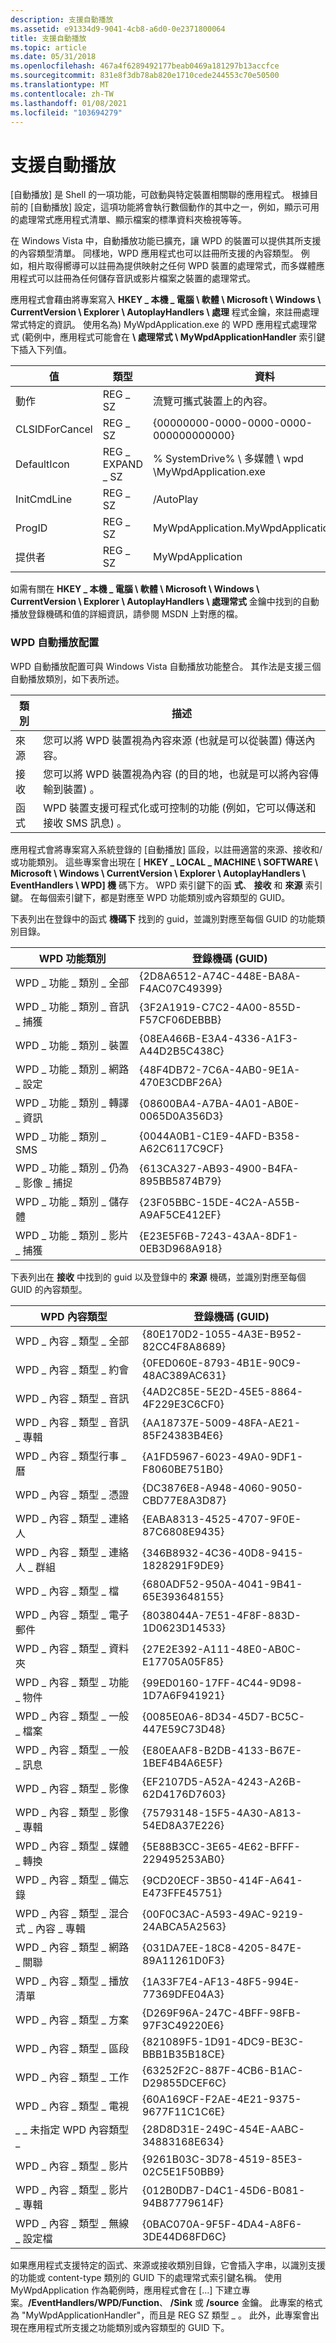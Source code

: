 ```yaml
---
description: 支援自動播放
ms.assetid: e91334d9-9041-4cb8-a6d0-0e2371800064
title: 支援自動播放
ms.topic: article
ms.date: 05/31/2018
ms.openlocfilehash: 467a4f6289492177beab0469a181297b13accfce
ms.sourcegitcommit: 831e8f3db78ab820e1710cede244553c70e50500
ms.translationtype: MT
ms.contentlocale: zh-TW
ms.lasthandoff: 01/08/2021
ms.locfileid: "103694279"
---
```

# <a name="supporting-autoplay"></a>支援自動播放

[自動播放] 是 Shell 的一項功能，可啟動與特定裝置相關聯的應用程式。 根據目前的 [自動播放] 設定，這項功能將會執行數個動作的其中之一，例如，顯示可用的處理常式應用程式清單、顯示檔案的標準資料夾檢視等等。

在 Windows Vista 中，自動播放功能已擴充，讓 WPD 的裝置可以提供其所支援的內容類型清單。 同樣地，WPD 應用程式也可以註冊所支援的內容類型。 例如，相片取得嚮導可以註冊為提供映射之任何 WPD 裝置的處理常式，而多媒體應用程式可以註冊為任何儲存音訊或影片檔案之裝置的處理常式。

應用程式會藉由將專案寫入 **HKEY \_ 本機 \_ 電腦 \\ 軟體 \\ Microsoft \\ Windows \\ CurrentVersion \\ Explorer \\ AutoplayHandlers \\ 處理** 程式金鑰，來註冊處理常式特定的資訊。 使用名為) MyWpdApplication.exe 的 WPD 應用程式處理常式 (範例中，應用程式可能會在 **\\ 處理常式 \\ MyWpdApplicationHandler** 索引鍵下插入下列值。



| 值          | 類型            | 資料                                                 |
|----------------|-----------------|------------------------------------------------------|
| 動作         | REG \_ SZ         | 流覽可攜式裝置上的內容。                  |
| CLSIDForCancel | REG \_ SZ         | {00000000-0000-0000-0000-000000000000}               |
| DefaultIcon    | REG \_ EXPAND \_ SZ | % SystemDrive% \\ 多媒體 \\ wpd \\MyWpdApplication.exe |
| InitCmdLine    | REG \_ SZ         | /AutoPlay                                            |
| ProgID         | REG \_ SZ         | MyWpdApplication.MyWpdApplicationAutoPlay            |
| 提供者       | REG \_ SZ         | MyWpdApplication                                     |



 

如需有關在 **HKEY \_ 本機 \_ 電腦 \\ 軟體 \\ Microsoft \\ Windows \\ CurrentVersion \\ Explorer \\ AutoplayHandlers \\ 處理常式** 金鑰中找到的自動播放登錄機碼和值的詳細資訊，請參閱 MSDN 上對應的檔。

### <a name="the-wpd-autoplay-scheme"></a>WPD 自動播放配置

WPD 自動播放配置可與 Windows Vista 自動播放功能整合。 其作法是支援三個自動播放類別，如下表所述。



| 類別 | 描述                                                                                                          |
|----------|----------------------------------------------------------------------------------------------------------------------|
| 來源   | 您可以將 WPD 裝置視為內容來源 (也就是可以從裝置) 傳送內容。        |
| 接收     | 您可以將 WPD 裝置視為內容 (的目的地，也就是可以將內容傳輸到裝置) 。    |
| 函式 | WPD 裝置支援可程式化或可控制的功能 (例如，它可以傳送和接收 SMS 訊息) 。 |



 

應用程式會將專案寫入系統登錄的 [自動播放] 區段，以註冊適當的來源、接收和/或功能類別。 這些專案會出現在 [ **HKEY \_ LOCAL \_ MACHINE \\ SOFTWARE \\ Microsoft \\ Windows \\ CurrentVersion \\ Explorer \\ AutoplayHandlers \\ EventHandlers \\ WPD] 機** 碼下方。 WPD 索引鍵下的函 **式**、 **接收** 和 **來源** 索引鍵。 在每個索引鍵下，都是對應至 WPD 功能類別或內容類型的 GUID。

下表列出在登錄中的函式 **機碼下** 找到的 guid，並識別對應至每個 GUID 的功能類別目錄。



| WPD 功能類別                           | 登錄機碼 (GUID)                     |
|---------------------------------------------------|----------------------------------------|
| WPD \_ 功能 \_ 類別 \_ 全部                    | {2D8A6512-A74C-448E-BA8A-F4AC07C49399} |
| WPD \_ 功能 \_ 類別 \_ 音訊 \_ 捕獲         | {3F2A1919-C7C2-4A00-855D-F57CF06DEBBB} |
| WPD \_ 功能 \_ 類別 \_ 裝置                 | {08EA466B-E3A4-4336-A1F3-A44D2B5C438C} |
| WPD \_ 功能 \_ 類別 \_ 網路 \_ 設定 | {48F4DB72-7C6A-4AB0-9E1A-470E3CDBF26A} |
| WPD \_ 功能 \_ 類別 \_ 轉譯 \_ 資訊 | {08600BA4-A7BA-4A01-AB0E-0065D0A356D3} |
| WPD \_ 功能 \_ 類別 \_ SMS                    | {0044A0B1-C1E9-4AFD-B358-A62C6117C9CF} |
| WPD \_ 功能 \_ 類別 \_ 仍為 \_ 影像 \_ 捕捉  | {613CA327-AB93-4900-B4FA-895BB5874B79} |
| WPD \_ 功能 \_ 類別 \_ 儲存體                | {23F05BBC-15DE-4C2A-A55B-A9AF5CE412EF} |
| WPD \_ 功能 \_ 類別 \_ 影片 \_ 捕獲         | {E23E5F6B-7243-43AA-8DF1-0EB3D968A918} |



 

下表列出在 **接收** 中找到的 guid 以及登錄中的 **來源** 機碼，並識別對應至每個 GUID 的內容類型。



| WPD 內容類型                          | 登錄機碼 (GUID)                     |
|-------------------------------------------|----------------------------------------|
| WPD \_ 內容 \_ 類型 \_ 全部                   | {80E170D2-1055-4A3E-B952-82CC4F8A8689} |
| WPD \_ 內容 \_ 類型 \_ 約會           | {0FED060E-8793-4B1E-90C9-48AC389AC631} |
| WPD \_ 內容 \_ 類型 \_ 音訊                 | {4AD2C85E-5E2D-45E5-8864-4F229E3C6CF0} |
| WPD \_ 內容 \_ 類型 \_ 音訊 \_ 專輯          | {AA18737E-5009-48FA-AE21-85F24383B4E6} |
| WPD \_ 內容 \_ 類型行事 \_ 曆              | {A1FD5967-6023-49A0-9DF1-F8060BE751B0} |
| WPD \_ 內容 \_ 類型 \_ 憑證           | {DC3876E8-A948-4060-9050-CBD77E8A3D87} |
| WPD \_ 內容 \_ 類型 \_ 連絡人               | {EABA8313-4525-4707-9F0E-87C6808E9435} |
| WPD \_ 內容 \_ 類型 \_ 連絡人 \_ 群組        | {346B8932-4C36-40D8-9415-1828291F9DE9} |
| WPD \_ 內容 \_ 類型 \_ 檔              | {680ADF52-950A-4041-9B41-65E393648155} |
| WPD \_ 內容 \_ 類型 \_ 電子郵件                 | {8038044A-7E51-4F8F-883D-1D0623D14533} |
| WPD \_ 內容 \_ 類型 \_ 資料夾                | {27E2E392-A111-48E0-AB0C-E17705A05F85} |
| WPD \_ 內容 \_ 類型 \_ 功能 \_ 物件    | {99ED0160-17FF-4C44-9D98-1D7A6F941921} |
| WPD \_ 內容 \_ 類型 \_ 一般 \_ 檔案         | {0085E0A6-8D34-45D7-BC5C-447E59C73D48} |
| WPD \_ 內容 \_ 類型 \_ 一般 \_ 訊息      | {E80EAAF8-B2DB-4133-B67E-1BEF4B4A6E5F} |
| WPD \_ 內容 \_ 類型 \_ 影像                 | {EF2107D5-A52A-4243-A26B-62D4176D7603} |
| WPD \_ 內容 \_ 類型 \_ 影像 \_ 專輯          | {75793148-15F5-4A30-A813-54ED8A37E226} |
| WPD \_ 內容 \_ 類型 \_ 媒體 \_ 轉換           | {5E88B3CC-3E65-4E62-BFFF-229495253AB0} |
| WPD \_ 內容 \_ 類型 \_ 備忘錄                  | {9CD20ECF-3B50-414F-A641-E473FFE45751} |
| WPD \_ 內容 \_ 類型 \_ 混合式 \_ 內容 \_ 專輯 | {00F0C3AC-A593-49AC-9219-24ABCA5A2563} |
| WPD \_ 內容 \_ 類型 \_ 網路 \_ 關聯  | {031DA7EE-18C8-4205-847E-89A11261D0F3} |
| WPD \_ 內容 \_ 類型 \_ 播放清單              | {1A33F7E4-AF13-48F5-994E-77369DFE04A3} |
| WPD \_ 內容 \_ 類型 \_ 方案               | {D269F96A-247C-4BFF-98FB-97F3C49220E6} |
| WPD \_ 內容 \_ 類型 \_ 區段               | {821089F5-1D91-4DC9-BE3C-BBB1B35B18CE} |
| WPD \_ 內容 \_ 類型 \_ 工作                  | {63252F2C-887F-4CB6-B1AC-D29855DCEF6C} |
| WPD \_ 內容 \_ 類型 \_ 電視            | {60A169CF-F2AE-4E21-9375-9677F11C1C6E} |
| \_ \_ 未指定 WPD 內容類型 \_           | {28D8D31E-249C-454E-AABC-34883168E634} |
| WPD \_ 內容 \_ 類型 \_ 影片                 | {9261B03C-3D78-4519-85E3-02C5E1F50BB9} |
| WPD \_ 內容 \_ 類型 \_ 影片 \_ 專輯          | {012B0DB7-D4C1-45D6-B081-94B87779614F} |
| WPD \_ 內容 \_ 類型 \_ 無線 \_ 設定檔     | {0BAC070A-9F5F-4DA4-A8F6-3DE44D68FD6C} |



 

如果應用程式支援特定的函式、來源或接收類別目錄，它會插入字串，以識別支援的功能或 content-type 類別的 GUID 下的處理常式索引鍵名稱。 使用 MyWpdApplication 作為範例時，應用程式會在 [...] 下建立專案。**/EventHandlers/WPD/Function**、 **/Sink** 或 **/source** 金鑰。 此專案的格式為 "MyWpdApplicationHandler"，而且是 REG SZ 類型 \_ 。 此外，此專案會出現在應用程式所支援之功能類別或內容類型的 GUID 下。

 

 




